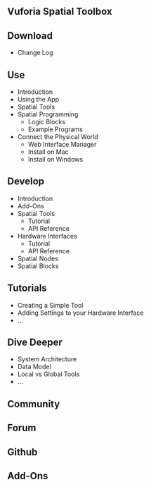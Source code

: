 ## Vuforia Spatial Toolbox

## Download
 - Change Log

## Use

- Introduction
- Using the App
- Spatial Tools
- Spatial Programming
	- Logic Blocks
	- Example Programs
- Connect the Physical World
	- Web Interface Manager
	- Install on Mac
	- Install on Windows

## Develop

- Introduction
- Add-Ons
- Spatial Tools
 	- Tutorial
	- API Reference
- Hardware Interfaces
	- Tutorial	
	- API Reference
- Spatial Nodes 	
- Spatial Blocks

## Tutorials
- Creating a Simple Tool
- Adding Settings to your Hardware Interface
- ...

## Dive Deeper

- System Architecture
- Data Model
- Local vs Global Tools
- ...

## Community

## Forum

## Github

## Add-Ons
